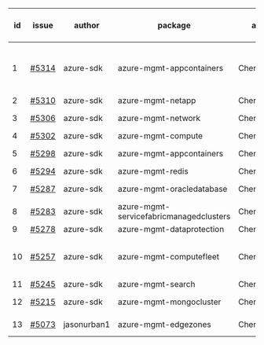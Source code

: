 | id | issue | author | package | assignee | bot advice | created date of issue | target release date | date from target |
| ------ | ------ | ------ | ------ | ------ | ------ | ------ | ------ | :-----: |
| 1 | [#5314](https://github.com/Azure/sdk-release-request/issues/5314) | azure-sdk | azure-mgmt-appcontainers | ChenxiJiang333 | duplicated issue  <br> Attention to inconsistent tag. | 07-01 | 07-25 |  |
| 2 | [#5310](https://github.com/Azure/sdk-release-request/issues/5310) | azure-sdk | azure-mgmt-netapp | ChenxiJiang333 |  | 06-27 | 07-26 |  |
| 3 | [#5306](https://github.com/Azure/sdk-release-request/issues/5306) | azure-sdk | azure-mgmt-network | ChenxiJiang333 | new comment. | 06-27 | 07-25 |  |
| 4 | [#5302](https://github.com/Azure/sdk-release-request/issues/5302) | azure-sdk | azure-mgmt-compute | ChenxiJiang333 |  | 06-26 | 07-26 |  |
| 5 | [#5298](https://github.com/Azure/sdk-release-request/issues/5298) | azure-sdk | azure-mgmt-appcontainers | ChenxiJiang333 | duplicated issue  <br> | 06-25 | 07-26 |  |
| 6 | [#5294](https://github.com/Azure/sdk-release-request/issues/5294) | azure-sdk | azure-mgmt-redis | ChenxiJiang333 |  | 06-25 | 07-25 |  |
| 7 | [#5287](https://github.com/Azure/sdk-release-request/issues/5287) | azure-sdk | azure-mgmt-oracledatabase | ChenxiJiang333 | FirstGA. HoldOn. | 06-21 | 06-28 |  |
| 8 | [#5283](https://github.com/Azure/sdk-release-request/issues/5283) | azure-sdk | azure-mgmt-servicefabricmanagedclusters | ChenxiJiang333 |  | 06-20 | 07-26 |  |
| 9 | [#5278](https://github.com/Azure/sdk-release-request/issues/5278) | azure-sdk | azure-mgmt-dataprotection | ChenxiJiang333 |  | 06-14 | 07-26 |  |
| 10 | [#5257](https://github.com/Azure/sdk-release-request/issues/5257) | azure-sdk | azure-mgmt-computefleet | ChenxiJiang333 | FirstBeta. HoldOn. ForCLI. TypeSpec. | 06-05 | 06-21 |  |
| 11 | [#5245](https://github.com/Azure/sdk-release-request/issues/5245) | azure-sdk | azure-mgmt-search | ChenxiJiang333 | HoldOn. | 06-04 | 06-21 |  |
| 12 | [#5215](https://github.com/Azure/sdk-release-request/issues/5215) | azure-sdk | azure-mgmt-mongocluster | ChenxiJiang333 | FirstBeta. TypeSpec. | 05-21 | 06-21 |  |
| 13 | [#5073](https://github.com/Azure/sdk-release-request/issues/5073) | jasonurban1 | azure-mgmt-edgezones | ChenxiJiang333 | FirstBeta. TypeSpec. | 03-22 | 06-26 |  |
